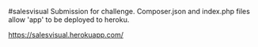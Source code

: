 #salesvisual
Submission for challenge. Composer.json and index.php files allow 'app' to be deployed to heroku. 

https://salesvisual.herokuapp.com/